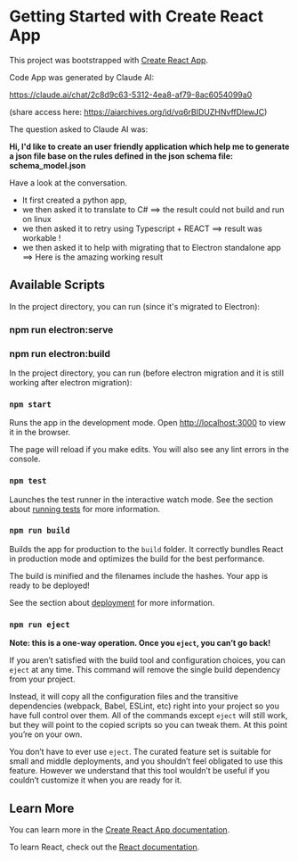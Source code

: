 # Getting Started with Create React App

This project was bootstrapped with [Create React App](https://github.com/facebook/create-react-app).

Code App was generated by Claude AI:

https://claude.ai/chat/2c8d9c63-5312-4ea8-af79-8ac6054099a0

(share access here: https://aiarchives.org/id/vq6rBIDUZHNvffDlewJC)

The question asked to Claude AI was:


**Hi,
I'd like to create an user friendly application which help me to generate a json file base on the rules defined in the json schema file: schema_model.json**

Have a look at the conversation.

* It first created a python app,
* we then asked it to translate to C# ==> the result could not build and run on linux
* we then asked it to retry using Typescript + REACT ==> result was workable !
* we then asked it to help with migrating that to Electron standalone app ==> Here is the amazing working result

## Available Scripts

In the project directory, you can run (since it's migrated to Electron):

### npm run electron:serve

### npm run electron:build


In the project directory, you can run (before electron migration and it is still working after electron migration):

### `npm start`

Runs the app in the development mode.
Open [http://localhost:3000](http://localhost:3000) to view it in the browser.

The page will reload if you make edits.
You will also see any lint errors in the console.

### `npm test`

Launches the test runner in the interactive watch mode.
See the section about [running tests](https://facebook.github.io/create-react-app/docs/running-tests) for more information.

### `npm run build`

Builds the app for production to the `build` folder.
It correctly bundles React in production mode and optimizes the build for the best performance.

The build is minified and the filenames include the hashes.
Your app is ready to be deployed!

See the section about [deployment](https://facebook.github.io/create-react-app/docs/deployment) for more information.

### `npm run eject`

**Note: this is a one-way operation. Once you `eject`, you can’t go back!**

If you aren’t satisfied with the build tool and configuration choices, you can `eject` at any time. This command will remove the single build dependency from your project.

Instead, it will copy all the configuration files and the transitive dependencies (webpack, Babel, ESLint, etc) right into your project so you have full control over them. All of the commands except `eject` will still work, but they will point to the copied scripts so you can tweak them. At this point you’re on your own.

You don’t have to ever use `eject`. The curated feature set is suitable for small and middle deployments, and you shouldn’t feel obligated to use this feature. However we understand that this tool wouldn’t be useful if you couldn’t customize it when you are ready for it.

## Learn More

You can learn more in the [Create React App documentation](https://facebook.github.io/create-react-app/docs/getting-started).

To learn React, check out the [React documentation](https://reactjs.org/).
